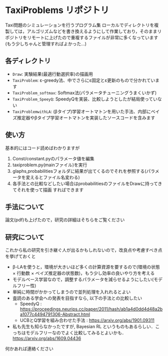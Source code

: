 # TaxiProblems リポジトリ

Taxi問題のシミュレーションを行うプログラム集
ローカルでディレクトリを複製しては，アルゴリズムなどを書き換えるようにして作業しており，そのままリポジトリをリモートに上げたので重複するファイルが非常に多くなっています(もう少しちゃんと管理すればよかった...)

## 各ディレクトリ

- `Draw`: 実験結果(最適行動選択率)の描画用
- `TaxiProblem`: ε-greedy法、中でさらにε固定とε更新のもので分かれています
- `TaxiProblem_softmax`: Softmax法(パラメータチューニングうまくいかず)
- `TaxiProblem_SpeeyQ`: SpeedyQを実装、比較しようとしたが結局使っていない
- `TaxiProblemwithLA`: (βタイプ)学習オートマトンを用いた手法、内部にベイズ推定器やβタイプ学習オートマトンを実装したソースコードを含みます

## 使い方
基本的にはコード読めばわかりますが
1. Const/constant.pyのパラメータ値を編集
2. taxiproblem.py(mainファイル)を実行
3. glaphs,probabilitiesフォルダに結果が出てくるのでそれを参照する(パラメータを変えるとファイル名変わる)
4. 各手法との比較などしたい場合はprobabilitiesのファイルをDrawに持ってきてそれを使って描画
すればできます

## 手法について
論文(pdf)も上げたので，研究の詳細はそちらをご覧ください

## 研究について
これから私の研究を引き継ぐ人が出るかもしれないので，改良点や考慮すべき点を挙げておくと
- β-LAを使うと，環境が大きいほど多くの計算資源を要するので(環境の状態 × 行動数 × ベイズ推定器の状態数)，もう少し効率の良いやり方を考える
- モデルベース学習なので，調整するパラメータを減らせるようにしたい(モデルフリー性)
- 単純に時間がかかってしまうので並列処理を入れれるとよい
- 査読のある学会への発表を目指すなら, 以下の手法との比較したい
  - SpeedyQ : https://proceedings.neurips.cc/paper/2011/hash/ab1a4d0dd4d48a2ba1077c4494791306-Abstract.html
  - UCBとQ学習を組み合わせた手法 : https://arxiv.org/abs/1901.09311
- 私も先生も知らなかったですが, Bayesian RL というものもあるらしい．こっちはモデルフリーなのでよく比較してみるとよいかも．
https://arxiv.org/abs/1609.04436

何かあれば連絡ください
